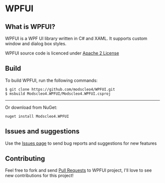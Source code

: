 # WPFUI

## What is WPFUI?
WPFUI is a WPF UI library written in C# and XAML. It supports custom window and dialog box styles.

WPFUI source code is licenced under <a href="https://github.com/modscleo4/WPFUI/blob/master/LICENSE">Apache 2 License</a>

## Build
To build WPFUI, run the following commands:
```
$ git clone https://github.com/modscleo4/WPFUI.git
$ msbuild Modscleo4.WPFUI/Modscleo4.WPFUI.csproj
```

---
Or download from NuGet:
```
nuget install Modscleo4.WPFUI
```

## Issues and suggestions
Use the <a href="https://github.com/modscleo4/WPFUI/issues">Issues page</a> to send bug reports and suggestions for new features

## Contributing
Feel free to fork and send <a href="https://github.com/modscleo4/WPFUI/pulls">Pull Requests</a> to WPFUI project, I'll love to see new contributions for this project!
